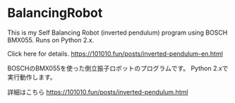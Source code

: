 # BalancingRobot

This is my Self Balancing Robot (inverted pendulum) program using BOSCH BMX055.
Runs on Python 2.x.

Click here for details.
https://101010.fun/posts/inverted-pendulum-en.html


BOSCHのBMX055を使った倒立振子ロボットのプログラムです。
Python 2.xで実行動作します。

詳細はこちら
https://101010.fun/posts/inverted-pendulum.html